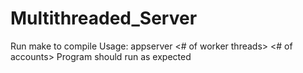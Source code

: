 # Multithreaded_Server

Run make to compile
Usage: appserver <# of worker threads> <# of accounts> <output file name>
Program should run as expected
